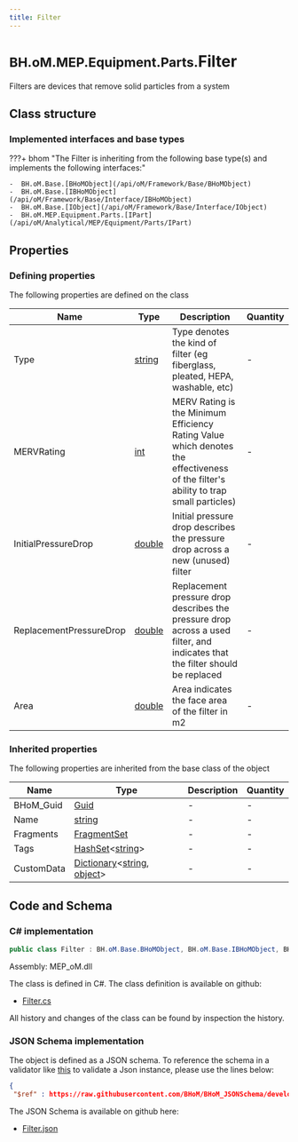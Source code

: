 ```yaml
---
title: Filter
---
```


# <small>BH.oM.MEP.Equipment.Parts.</small>**Filter**

Filters are devices that remove solid particles from a system

## Class structure

### Implemented interfaces and base types

???+ bhom "The Filter is inheriting from the following base type(s) and implements the following interfaces:"

    -  BH.oM.Base.[BHoMObject](/api/oM/Framework/Base/BHoMObject)
    -  BH.oM.Base.[IBHoMObject](/api/oM/Framework/Base/Interface/IBHoMObject)
    -  BH.oM.Base.[IObject](/api/oM/Framework/Base/Interface/IObject)
    -  BH.oM.MEP.Equipment.Parts.[IPart](/api/oM/Analytical/MEP/Equipment/Parts/IPart)


## Properties



### Defining properties

The following properties are defined on the class

| Name             | Type             | Description      | Quantity         |
|------------------|------------------|------------------|------------------|
| Type | [string](https://learn.microsoft.com/en-us/dotnet/api/System.String?view=netstandard-2.0) | Type denotes the kind of filter (eg fiberglass, pleated, HEPA, washable, etc) | - |
| MERVRating | [int](https://learn.microsoft.com/en-us/dotnet/api/System.Int32?view=netstandard-2.0) | MERV Rating is the Minimum Efficiency Rating Value which denotes the effectiveness of the filter's ability to trap small particles) | - |
| InitialPressureDrop | [double](https://learn.microsoft.com/en-us/dotnet/api/System.Double?view=netstandard-2.0) | Initial pressure drop describes the pressure drop across a new (unused) filter | - |
| ReplacementPressureDrop | [double](https://learn.microsoft.com/en-us/dotnet/api/System.Double?view=netstandard-2.0) | Replacement pressure drop describes the pressure drop across a used filter, and indicates that the filter should be replaced | - |
| Area | [double](https://learn.microsoft.com/en-us/dotnet/api/System.Double?view=netstandard-2.0) | Area indicates the face area of the filter in m2 | - |


### Inherited properties
The following properties are inherited from the base class of the object

| Name             | Type             | Description      | Quantity         |
|------------------|------------------|------------------|------------------|
| BHoM_Guid | [Guid](https://learn.microsoft.com/en-us/dotnet/api/System.Guid?view=netstandard-2.0) | - | - |
| Name | [string](https://learn.microsoft.com/en-us/dotnet/api/System.String?view=netstandard-2.0) | - | - |
| Fragments | [FragmentSet](/api/oM/Framework/Base/FragmentSet) | - | - |
| Tags | [HashSet](https://learn.microsoft.com/en-us/dotnet/api/System.Collections.Generic.HashSet-1?view=netstandard-2.0)&lt;[string](https://learn.microsoft.com/en-us/dotnet/api/System.String?view=netstandard-2.0)&gt; | - | - |
| CustomData | [Dictionary](https://learn.microsoft.com/en-us/dotnet/api/System.Collections.Generic.Dictionary-2?view=netstandard-2.0)&lt;[string](https://learn.microsoft.com/en-us/dotnet/api/System.String?view=netstandard-2.0), [object](https://learn.microsoft.com/en-us/dotnet/api/System.Object?view=netstandard-2.0)&gt; | - | - |


## Code and Schema

### C# implementation

``` C# title="C#"
public class Filter : BH.oM.Base.BHoMObject, BH.oM.Base.IBHoMObject, BH.oM.Base.IObject, BH.oM.MEP.Equipment.Parts.IPart
```

Assembly: MEP_oM.dll

The class is defined in C#. The class definition is available on github:

- [Filter.cs](https://github.com/BHoM/BHoM/blob/develop/MEP_oM/Equipment\Parts\Filter.cs)

All history and changes of the class can be found by inspection the history.
### JSON Schema implementation

The object is defined as a JSON schema. To reference the schema in a validator like [this](https://www.jsonschemavalidator.net/) to validate a Json instance, please use the lines below:

``` json title="JSON Schema"
{
 "$ref" : https://raw.githubusercontent.com/BHoM/BHoM_JSONSchema/develop/MEP_oM/Equipment/Parts/Filter.json}
```

The JSON Schema is available on github here:

- [Filter.json](https://github.com/BHoM/BHoM_JSONSchema/blob/develop/MEP_oM/Equipment/Parts/Filter.json)
